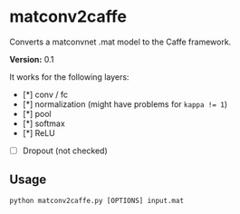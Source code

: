# matconv2caffe
Converts a matconvnet .mat model to the Caffe framework.

**Version:** 0.1

It works for the following layers:

- [*] conv / fc
- [*] normalization (might have problems for `kappa != 1`)
- [*] pool
- [*] softmax
- [*] ReLU
- [ ] Dropout (not checked)

## Usage
`python matconv2caffe.py [OPTIONS] input.mat`

